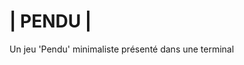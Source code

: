 # |                 PENDU                  |     #  

Un jeu 'Pendu' minimaliste présenté dans une terminal
